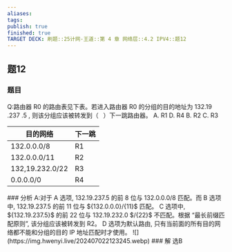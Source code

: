 ```yaml
---
aliases: 
tags: 
publish: true
finished: true
TARGET DECK: 刷题::25计网-王道::第 4 章 网络层::4.2 IPV4::题12
---
```


## 题12
### 题目
Q:路由器 R0 的路由表见下表。若进入路由器 R0 的分组的目的地址为 132.19 .237 .5 , 则该分组应该被转发到（ $\;$ ）下一跳路由器。
A. R1 D. R4
B. R2 C. R3
<table><thead><tr><th>目的网络</th><th>下一跳</th></tr></thead><tr><td>132.0.0.0/8</td><td>R1</td></tr><tr><td>132.0.0.0/11</td><td>R2</td></tr><tr><td>132,19.232.0/22</td><td>R3</td></tr><tr><td>0.0.0.0/0</td><td>R4</td></tr></table>
### 分析
A:对于 A 选项, 132.19.237.5 的前 8 位与 132.0.0.0/8 匹配。而 B 选项中, 132.19.237.5 的前 11  位与 ${132.0.0.0}/{11}$ 匹配。 
C 选项中, ${132.19.237.5}$ 的前 22 位与 132.19.232.0 $/{22}$ 不匹配。根据 “最长前缀匹配原则”, 该分组应该被转发到 R2。
D 选项为默认路由, 只有当前面的所有目的网络都不能和分组的目的 IP 地址匹配时才使用。
![](https://img.hwenyi.live/202407022123245.webp)
### 解
选B
<!--ID: 1719981463918-->

